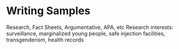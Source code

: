 # Writing Samples
Research, Fact Sheets, Argumentative, APA, etc
Research interests: surveillance, marginalized young people, safe injection facilities, transgenderism, health records
